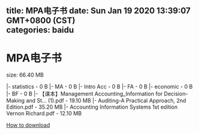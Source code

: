 
title: MPA电子书
date: Sun Jan 19 2020 13:39:07 GMT+0800 (CST)    
categories: baidu
---

# MPA电子书
size: 66.40 MB
 
 
|- statistics - 0 B
|- MA - 0 B
|- Intro Acc - 0 B
|- FA - 0 B
|- economic - 0 B
|- BF - 0 B
|- 【课本】Management Accounting_Information for Decision-Making and St... (1).pdf - 19.10 MB
|- Auditing-A Practical Approach, 2nd Edition.pdf - 35.20 MB
|- Accounting Information Systems 1st edition Vernon Richard.pdf - 12.10 MB

[How to download](https://bpcam.bemobtrk.com/go/2ceec3aa-1ca2-46d6-b9ff-aaa5c184517c?jno=2897)